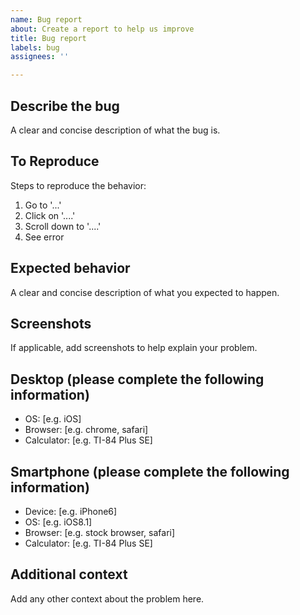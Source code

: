 ```yaml
---
name: Bug report
about: Create a report to help us improve
title: Bug report
labels: bug
assignees: ''

---
```


## Describe the bug

A clear and concise description of what the bug is.

## To Reproduce

Steps to reproduce the behavior:
1. Go to '...'
2. Click on '....'
3. Scroll down to '....'
4. See error

## Expected behavior

A clear and concise description of what you expected to happen.

## Screenshots
If applicable, add screenshots to help explain your problem.

## Desktop (please complete the following information)
 - OS: [e.g. iOS]
 - Browser: [e.g. chrome, safari]
 - Calculator: [e.g. TI-84 Plus SE]

## Smartphone (please complete the following information)
 - Device: [e.g. iPhone6]
 - OS: [e.g. iOS8.1]
 - Browser: [e.g. stock browser, safari]
 - Calculator: [e.g. TI-84 Plus SE]

## Additional context

Add any other context about the problem here.
